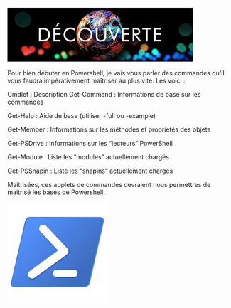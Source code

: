 ![](https://github.com/EnzoooPNT/Powershell/blob/main/IMAGE/découverte.jpg)

Pour bien débuter en Powershell, je vais vous parler des commandes qu’il vous faudra impérativement maîtriser au plus vite. Les voici :

Cmdlet : Description
Get-Command	: Informations de base sur les commandes

Get-Help	: Aide de base (utiliser -full ou -example)

Get-Member	: Informations sur les méthodes et propriétés des objets

Get-PSDrive	: Informations sur les “lecteurs” PowerShell

Get-Module	: Liste les “modules” actuellement chargés

Get-PSSnapin	: Liste les “snapins” actuellement chargés


Maitrisées, ces applets de commandes devraient nous permettres de maitrisé les bases de Powershell.

![](https://github.com/EnzoooPNT/Powershell/blob/main/IMAGE/powershell%20logo.jpg)

